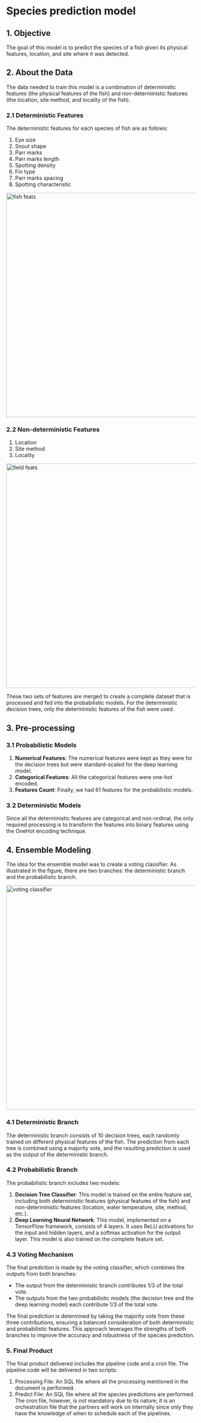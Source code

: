 # Species prediction model
## 1. Objective
The goal of this model is to predict the species of a fish given its physical features, location, and site where it was detected.

## 2. About the Data
The data needed to train this model is a combination of deterministic features (the physical features of the fish) and non-deterministic features (the location, site method, and locality of the fish).

### 2.1 Deterministic Features
The deterministic features for each species of fish are as follows:

1. Eye size
2. Snout shape
3. Parr marks
4. Parr marks length
5. Spotting density
6. Fin type
7. Parr marks spacing
8. Spotting characteristic

<img width="600" alt="fish feats" src="https://github.com/brahmwg/Bottlenecks_MDS_Capstone/assets/85408127/6b2a605b-afe5-4cfa-83f7-15f8262c81a3">


### 2.2 Non-deterministic Features 

1. Location
2. Site method
3. Locality

<img width="600" alt="field feats" src="https://github.com/brahmwg/Bottlenecks_MDS_Capstone/assets/85408127/d1360dbb-e245-4ec2-9fd7-1ea4356a99e2">


These two sets of features are merged to create a complete dataset that is processed and fed into the probabilistic models. For the deterministic decision trees, only the deterministic features of the fish were used.

## 3. Pre-processing
### 3.1 Probabilistic Models
1. **Numerical Features**: The numerical features were kept as they were for the decision trees but were standard-scaled for the deep learning model.
2. **Categorical Features**: All the categorical features were one-hot encoded.
3. **Features Count**: Finally, we had 61 features for the probabilistic models.
### 3.2 Deterministic Models
Since all the deterministic features are categorical and non-ordinal, the only required processing is to transform the features into binary features using the OneHot encoding technique.

## 4. Ensemble Modeling
The idea for the ensemble model was to create a voting classifier. As illustrated in the figure, there are two branches: the deterministic branch and the probabilistic branch.

<img width="600" alt="voting classifier" src="https://github.com/brahmwg/Bottlenecks_MDS_Capstone/assets/85408127/ba1ee2ac-9f12-4fbc-94f1-96aec6d24ef6">


### 4.1 Deterministic Branch
The deterministic branch consists of 10 decision trees, each randomly trained on different physical features of the fish. The prediction from each tree is combined using a majority vote, and the resulting prediction is used as the output of the deterministic branch.

### 4.2 Probabilistic Branch
The probabilistic branch includes two models:
1. **Decision Tree Classifier**: This model is trained on the entire feature set, including both deterministic features (physical features of the fish) and non-deterministic features (location, water temperature, site, method, etc.).
2. **Deep Learning Neural Network**: This model, implemented on a TensorFlow framework, consists of 4 layers. It uses ReLU activations for the input and hidden layers, and a softmax activation for the output layer. This model is also trained on the complete feature set.

### 4.3 Voting Mechanism
The final prediction is made by the voting classifier, which combines the outputs from both branches:
- The output from the deterministic branch contributes 1/3 of the total vote.
- The outputs from the two probabilistic models (the decision tree and the deep learning model) each contribute 1/3 of the total vote.

The final prediction is determined by taking the majority vote from these three contributions, ensuring a balanced consideration of both deterministic and probabilistic features. This approach leverages the strengths of both branches to improve the accuracy and robustness of the species prediction.

### 5. Final Product
The final product delivered includes the pipeline code and a cron file. The pipeline code will be delivered in two scripts:

1. Processing File: An SQL file where all the processing mentioned in the document is performed.
2. Predict File: An SQL file where all the species predictions are performed.
The cron file, however, is not mandatory due to its nature; it is an orchestration file that the partners will work on internally since only they have the knowledge of when to schedule each of the pipelines.
